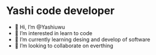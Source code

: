 # Yashi code developer
- 👋 Hi, I’m @Yashiuwu
- 👀 I’m interested in learn to code 
- 🌱 I’m currently learning desing and develop of software
- 💞️ I’m looking to collaborate on everthing

<!---
Yashiuwu/Yashiuwu is a ✨ special ✨ repository because its `README.md` (this file) appears on your GitHub profile.
You can click the Preview link to take a look at your changes.
--->
